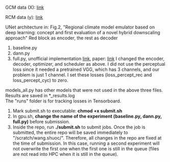 GCM data (X): [link](https://drive.google.com/file/d/1_jMFuwbjgoguAhAazGXZw-xx8xD-RTui/view?usp=sharing)

RCM data (y): [link](https://drive.google.com/file/d/1SyDSELntvWPmGGevXihpcjcuzDQXSNCU/view?usp=sharing)

UNet architecture in: Fig.2, "Regional climate model emulator based on deep learning: concept and first evaluation of a novel hybrid downscaling approach"
Red block as encoder, the rest as decoder

1. baseline.py
2. dann.py
3. full.py, unofficial implementation [link](https://github.com/anse3832/USR_DA/tree/main), paper: [link](https://openaccess.thecvf.com/content/ICCV2021/html/Wang_Unsupervised_Real-World_Super-Resolution_A_Domain_Adaptation_Perspective_ICCV_2021_paper.html) I changed the encoder, decoder, optimizer, and scheduler as above. I did not use the perceptual loss since it needed a pretrained VGG, which has 3 channels, and our problem is just 1 channel. I set these losses (loss_percept_rec and loss_percept_cyc) to zero.

models_all.py has other models that were not used in the above three files.  
Results are saved in *_results.log  
The "runs" folder is for tracking losses in Tensorboard.

1. Mark submit.sh to executable: **chmod +x submit.sh**  
2. In gpu.sh, **change the name of the experiment (baseline.py, dann.py, full.py)** before submission.  
3. Inside the repo, run **./submit.sh** to submit jobs. Once the job is submitted, the entire repo will be saved immediately to "/scratch/wang.shuoc/". Therefore, all changes in the repo are fixed at the time of submission. In this case, running a second experiment will not overwrite the first one when the first one is still in the queue (files are not read into HPC when it is still in the queue). 


